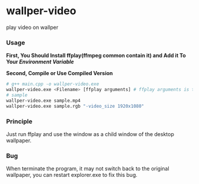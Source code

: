 # wallper-video
 play video on wallper

### Usage

**First, You Should Install ffplay(ffmpeg common contain it) and Add it To Your *Environment Variable***

**Second, Compile or Use Compiled Version**

```sh
# g++ main.cpp -o wallper-video.exe
wallper-video.exe <Filename> [ffplay arguments] # ffplay arguments is the ffplay argument, you can use it to specify video size like 1920x1080.
# sample
wallper-video.exe sample.mp4
wallper-video.exe sample.rgb "-video_size 1920x1080"
```

### Principle
Just run ffplay and use the window as a child window of the desktop wallpaper.

### Bug
When terminate the program, it may not switch back to the original wallpaper, you can restart explorer.exe to fix this bug.

